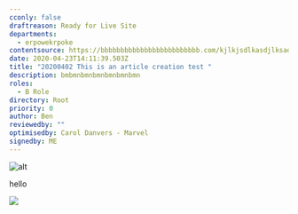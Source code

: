 ```yaml
---
cconly: false
draftreason: Ready for Live Site
departments:
  - erpowekrpoke
contentsource: https://bbbbbbbbbbbbbbbbbbbbbbbbb.com/kjlkjsdlkasdjlksadjdlksajdlsakjlsdkjflsakjfdslkjfdslkjsdhjkdsfhkjasdhfkdsjhfksjhfdksjfhdskhjfkdsjfhdskjhfkdsjfhdskjfhdshdskjhfdskjhfdskjfhds
date: 2020-04-23T14:11:39.503Z
title: "20200402 This is an article creation test "
description: bmbmnbmnbmnbmnbmnbmn
roles:
  - B Role
directory: Root
priority: 0
author: Ben
reviewedby: ""
optimisedby: Carol Danvers - Marvel
signedby: ME
---
```

![alt](/assets/dummy.jpeg "title")

hello

![](https://ucarecdn.com/3d934bd5-f8c7-4ce8-aa2e-ec91dd5faa2e/-/preview/-/enhance/58/)